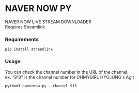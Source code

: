 # NAVER NOW PY
NAVER NOW LIVE STREAM DOWNLOADER<br>
Requires Streamlink

### Requirements

```
pip install streamlink
```

### Usage

You can check the channel number in the URL of the channel.<br>
ex. "913" is the channel number for OHMYGIRL HYOJUNG's Agit

```
python3 navernow.py --channel 913
```
